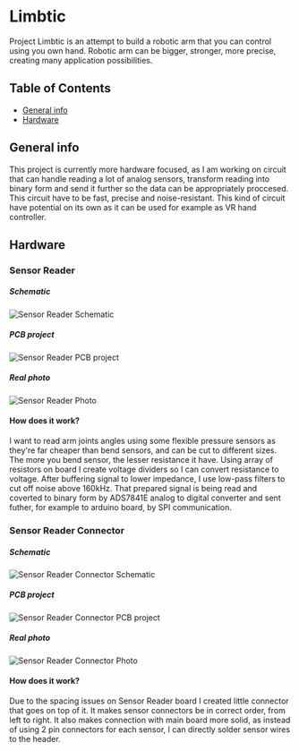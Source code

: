 # Limbtic
Project Limbtic is an attempt to build a robotic arm that you can control using you own hand. Robotic arm can be bigger, stronger, more precise,
creating many application possibilities.

## Table of Contents
* [General info](#general-info)
* [Hardware](#hardware)

## General info
This project is currently more hardware focused, as I am working on circuit that can handle reading a lot of analog sensors, transform reading into binary form and
send it further so the data can be appropriately proccesed. This circuit have to be fast, precise and noise-resistant.
This kind of circuit have potential on its own as it can be used for example as VR hand controller.

## Hardware
### Sensor Reader
##### Schematic
![Sensor Reader Schematic](pic_link)
##### PCB project
![Sensor Reader PCB project](pic_link)
##### Real photo
![Sensor Reader Photo](pic_link)

#### How does it work?
I want to read arm joints angles using some flexible pressure sensors as they're far cheaper than bend sensors, and can be cut to different sizes.
The more you bend sensor, the lesser resistance it have. Using array of resistors on board I create voltage dividers so I can convert resistance to voltage.
After buffering signal to lower impedance, I use low-pass filters to cut off noise above 160kHz. That prepared signal is being read and coverted to binary form by
ADS7841E analog to digital converter and sent futher, for example to arduino board, by SPI communication.

### Sensor Reader Connector
##### Schematic
![Sensor Reader Connector Schematic](pic_link)
##### PCB project
![Sensor Reader Connector PCB project](pic_link)
##### Real photo
![Sensor Reader Connector Photo](pic_link)

#### How does it work?
Due to the spacing issues on Sensor Reader board I created little connector that goes on top of it.
It makes sensor connectors be in correct order, from left to right. It also makes connection with main board more solid, as instead of using 2 pin connectors for each sensor,
I can directly solder sensor wires to the header.

